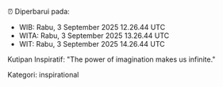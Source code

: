 ⏰ Diperbarui pada:
- WIB: Rabu, 3 September 2025 12.26.44 UTC
- WITA: Rabu, 3 September 2025 13.26.44 UTC
- WIT: Rabu, 3 September 2025 14.26.44 UTC

Kutipan Inspiratif:
"The power of imagination makes us infinite."


Kategori: inspirational

